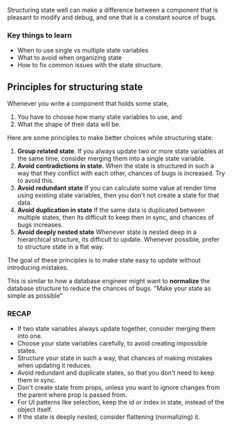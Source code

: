Structuring state well can make a difference between a component that is pleasant to modify and debug, and one that is a constant source of bugs.

### Key things to learn
- When to use single vs multiple state variables
- What to avoid when organizing state
- How to fix common issues with the state structure.

## Principles for structuring state
Whenever you write a component that holds some state, 
1. You have to choose how many state variables to use, and
2. What the shape of their data will be.

Here are some principles to make better choices while structuring state:
1. **Group related state**. If you always update two or more state variables at the same time, consider merging them into a single state variable.
2. **Avoid contradictions in state.**  When the state is structured in such a way that they conflict with each other, chances of bugs is increased. Try to avoid this.
3. **Avoid redundant state** If you can calculate some value at render time using existing state variables, then you don't not create a state for that data.
4. **Avoid duplication in state** If the same data is duplicated between multiple states, then its difficult to keep then in sync, and chances of bugs increases.
5. **Avoid deeply nested state** Whenever state is nested deep in a hierarchical structure, its difficult to update. Whenever possible, prefer to structure state in a flat way.

The goal of these principles is to make state easy to update without introducing mistakes.

This is similar to how a database engineer might want to **normalize** the database structure to reduce the chances of bugs.
"Make your state as simple as possible"

### RECAP
- If two state variables always update together, consider merging them into one.
- Choose your state variables carefully, to avoid creating impossible states.
- Structure your state in such a way, that chances of making mistakes when updating it reduces.
- Avoid redundant and duplicate states, so that you don't need to keep them in sync.
- Don't create state from props, unless you want to ignore changes from the parent where prop is passed from.
- For UI patterns like selection, keep the id or index in state, instead of the object itself.
- If the state is deeply nested, consider flattening (normalizing) it.
